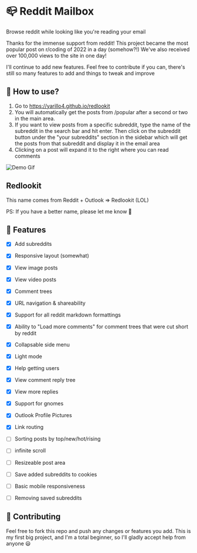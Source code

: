 # 📪 Reddit Mailbox
Browse reddit while looking like you're reading your email

Thanks for the immense support from reddit! This project became the most popular post on r/coding of 2022 in a day (somehow?!) We've also received over 100,000 views to the site in one day!

I'll continue to add new features. Feel free to contribute if you can, there's still so many features to add and things to tweak and improve

## 📌 How to use?
1. Go to https://yarillo4.github.io/redlookit
2. You will automatically get the posts from /popular after a second or two in the main area.
3. If you want to view posts from a specific subreddit, type the name of the subreddit in the search bar and hit enter. Then click on the subreddit button under the "your subreddits" section in the sidebar which will get the posts from that subreddit and display it in the email area
4. Clicking on a post will expand it to the right where you can read comments

![Demo Gif](https://github.com/one-loop/one-loop.github.io/blob/main/Assets/Outlook%20Demo.gif?raw=true)

## Redlookit

This name comes from Reddit + Outlook => Redlookit (LOL)

PS: If you have a better name, please let me know 🙏

## 📕 Features
- [x] Add subreddits
- [x] Responsive layout (somewhat)
- [x] View image posts
- [x] View video posts
- [x] Comment trees
- [x] URL navigation & shareability
- [x] Support for all reddit markdown formattings
- [x] Ability to "Load more comments" for comment trees that were cut short by reddit
- [x] Collapsable side menu
- [x] Light mode
- [x] Help getting users
- [x] View comment reply tree
- [x] View more replies
- [x] Support for gnomes
- [x] Outlook Profile Pictures
- [x] Link routing
- [ ] Sorting posts by top/new/hot/rising
- [ ] infinite scroll
- [ ] Resizeable post area
- [ ] Save added subreddits to cookies
- [ ] Basic mobile responsiveness
- [ ] Removing saved subreddits


## 💙 Contributing
Feel free to fork this repo and push any changes or features you add. This is my first big project, and I'm a total beginner, so I'll gladly accept help from anyone 😃
